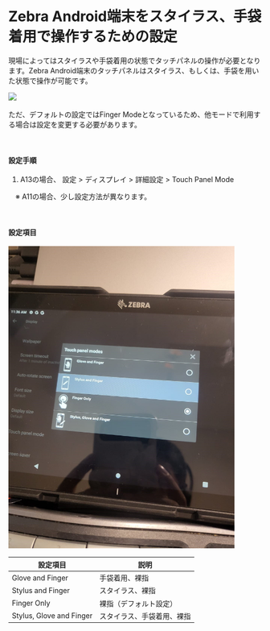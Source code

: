 # Zebra Android端末をスタイラス、手袋着用で操作するための設定

現場によってはスタイラスや手袋着用の状態でタッチパネルの操作が必要となります。Zebra Android端末のタッチパネルはスタイラス、もしくは、手袋を用いた状態で操作が可能です。

<img src="https://www.ruggedpcreview.com/images4/zebra_tc5_glove_use_72.jpg">

ただ、デフォルトの設定ではFinger Modeとなっているため、他モードで利用する場合は設定を変更する必要があります。

<br/>

#### 設定手順

1. A13の場合、
   設定 > ディスプレイ  > 詳細設定 > Touch Panel Mode

　※ A11の場合、少し設定方法が異なります。

<br/>

#### 設定項目

<img height="600" src="image/README/1732770396191.png">

<br/>

| 設定項目                 | 説明                       |
| ------------------------ | -------------------------- |
| Glove and Finger         | 手袋着用、裸指             |
| Stylus and Finger        | スタイラス、裸指           |
| Finger Only              | 裸指（デフォルト設定）     |
| Stylus, Glove and Finger | スタイラス、手袋着用、裸指 |
